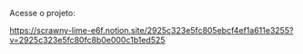 Acesse o projeto:

https://scrawny-lime-e6f.notion.site/2925c323e5fc805ebcf4ef1a611e3255?v=2925c323e5fc80fc8b0e000c1b1ed525
